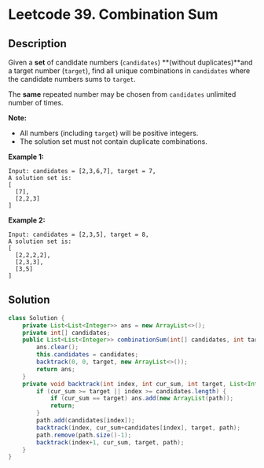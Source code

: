 # Leetcode 39. Combination Sum

## Description

Given a **set** of candidate numbers (`candidates`) **(without duplicates)**and a target number (`target`), find all unique combinations in `candidates` where the candidate numbers sums to `target`.

The **same** repeated number may be chosen from `candidates` unlimited number of times.

**Note:**

- All numbers (including `target`) will be positive integers.
- The solution set must not contain duplicate combinations.

**Example 1:**

```
Input: candidates = [2,3,6,7], target = 7,
A solution set is:
[
  [7],
  [2,2,3]
]
```

**Example 2:**

```
Input: candidates = [2,3,5], target = 8,
A solution set is:
[
  [2,2,2,2],
  [2,3,3],
  [3,5]
]
```

## Solution

```java
class Solution {
    private List<List<Integer>> ans = new ArrayList<>();
    private int[] candidates;
    public List<List<Integer>> combinationSum(int[] candidates, int target) {
        ans.clear();
        this.candidates = candidates;
        backtrack(0, 0, target, new ArrayList<>());
        return ans;
    }
    private void backtrack(int index, int cur_sum, int target, List<Integer> path) {
        if (cur_sum >= target || index >= candidates.length) {
            if (cur_sum == target) ans.add(new ArrayList(path));
            return;
        }
        path.add(candidates[index]);
        backtrack(index, cur_sum+candidates[index], target, path);
        path.remove(path.size()-1);
        backtrack(index+1, cur_sum, target, path);
    }
}
```

